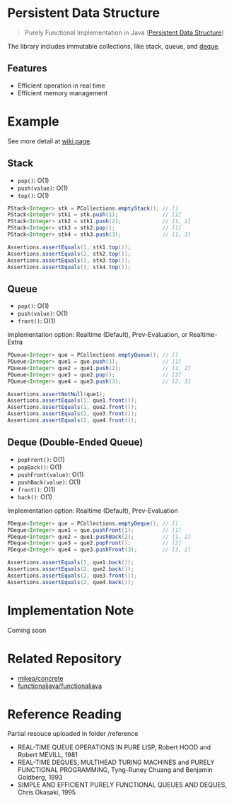 # Persistent Data Structure

> Purely Functional Implementation in Java ([Persistent Data Structure](https://en.wikipedia.org/wiki/Persistent_data_structure))

The library includes immutable collections, like stack, queue, and [deque](https://en.wikipedia.org/wiki/Double-ended_queue).

## Features

* Efficient operation in real time
* Efficient memory management

# Example

See more detail at [wiki page](https://github.com/morris821028/PersistentDataStructure/wiki).

## Stack ##

* `pop()`: O(1)
* `push(value)`: O(1)
* `top()`: O(1)

```java
PStack<Integer> stk = PCollections.emptyStack(); // []
PStack<Integer> stk1 = stk.push(1);              // [1]
PStack<Integer> stk2 = stk1.push(2);             // [1, 2]
PStack<Integer> stk3 = stk2.pop();               // [1]
PStack<Integer> stk4 = stk3.push(3);             // [1, 3]

Assertions.assertEquals(1, stk1.top());
Assertions.assertEquals(2, stk2.top());
Assertions.assertEquals(1, stk3.top());
Assertions.assertEquals(3, stk4.top());
```

## Queue ##

* `pop()`: O(1)
* `push(value)`: O(1)
* `front()`: O(1)

Implementation option: Realtime (Default), Prev-Evaluation, or Realtime-Extra

```java
PQueue<Integer> que = PCollections.emptyQueue(); // []
PQueue<Integer> que1 = que.push(1);              // [1]
PQueue<Integer> que2 = que1.push(2);             // [1, 2]
PQueue<Integer> que3 = que2.pop();               // [2]
PQueue<Integer> que4 = que3.push(3);             // [2, 3]

Assertions.assertNotNull(que1);
Assertions.assertEquals(1, que1.front());
Assertions.assertEquals(1, que2.front());
Assertions.assertEquals(2, que3.front());
Assertions.assertEquals(2, que4.front());
```

## Deque (Double-Ended Queue) ##

* `popFront()`: O(1)
* `popBack()`: O(1)
* `pushFront(value)`: O(1)
* `pushBack(value)`: O(1)
* `front()`: O(1)
* `back()`: O(1)

Implementation option: Realtime (Default), Prev-Evaluation

```java
PDeque<Integer> que = PCollections.emptyDeque(); // []
PDeque<Integer> que1 = que.pushFront(1);         // [1]
PDeque<Integer> que2 = que1.pushBack(2);         // [1, 2]
PDeque<Integer> que3 = que2.popFront();          // [2]
PDeque<Integer> que4 = que3.pushFront(3);        // [3, 2]

Assertions.assertEquals(1, que1.back());
Assertions.assertEquals(2, que2.back());
Assertions.assertEquals(2, que3.front());
Assertions.assertEquals(2, que4.back());
```

# Implementation Note

Coming soon

# Related Repository

* [mikea/concrete](https://github.com/mikea/concrete)
* [functionaljava/functionaljava](https://github.com/functionaljava/functionaljava)

# Reference Reading

Partial resouce uploaded in folder /reference

* REAL-TIME QUEUE OPERATIONS IN PURE LISP, Robert HOOD and Robert MEVILL, 1981
* REAL-TIME DEQUES, MULTIHEAD TURING MACHINES and PURELY FUNCTIONAL PROGRAMMING, Tyng-Runey Chuang and Benjamin Goldberg, 1993
* SIMPLE AND EFFICIENT PURELY FUNCTIONAL QUEUES AND DEQUES, Chris Okasaki, 1995
